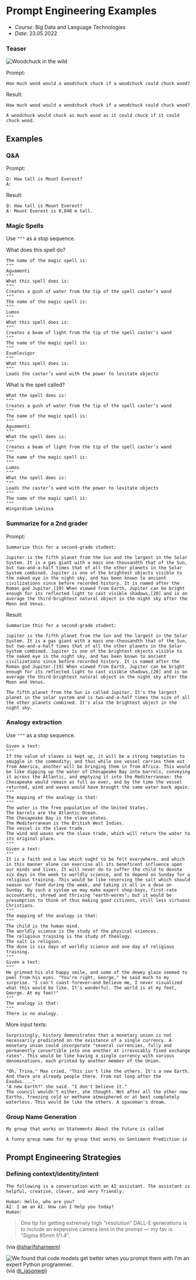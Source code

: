 # Prompt Engineering Examples

- *Course*: Big Data and Language Technologies
- *Date*: 23.05.2022

### Teaser

![Woodchuck in the wild](https://upload.wikimedia.org/wikipedia/commons/thumb/1/1e/Woodchuck_offspring_in_our_yard_%285826411292%29.jpg/797px-Woodchuck_offspring_in_our_yard_%285826411292%29.jpg?20140120181530)

Prompt:
```
How much wood would a woodchuck chuck if a woodchuck could chuck wood?
```

Result:
```
How much wood would a woodchuck chuck if a woodchuck could chuck wood?

A woodchuck would chuck as much wood as it could chuck if it could chuck wood.
```

## Examples

### Q&A

Prompt:
```
Q: How tall is Mount Everest?
A:
```

Result:
```
Q: How tall is Mount Everest?
A: Mount Everest is 8,848 m tall.
```

### Magic Spells

Use `"""` as a stop sequence.

What does this spell do?
```
The name of the magic spell is:
"""
Aguamenti
"""
What this spell does is:
"""
Creates a gush of water from the tip of the spell caster’s wand 
"""
The name of the magic spell is:
"""
Lumos
"""
What this spell does is:
"""
Creates a beam of light from the tip of the spell caster’s wand 
"""
The name of the magic spell is:
"""
Esumlevigor
"""
What this spell does is:
"""
Loads the caster’s wand with the power to levitate objects
```


What is the spell called?
```
What the spell does is:
"""
Creates a gush of water from the tip of the spell caster’s wand 
"""
The name of the magic spell is:
"""
Aguamenti
"""
What the spell does is:
"""
Creates a beam of light from the tip of the spell caster’s wand 
"""
The name of the magic spell is:
"""
Lumos
"""
What the spell does is:
"""
Loads the caster’s wand with the power to levitate objects
"""
The name of the magic spell is:
"""
Wingardium Leviosa
```

### Summarize for a 2nd grader

Prompt:
```
Summarize this for a second-grade student:

Jupiter is the fifth planet from the Sun and the largest in the Solar System. It is a gas giant with a mass one-thousandth that of the Sun, but two-and-a-half times that of all the other planets in the Solar System combined. Jupiter is one of the brightest objects visible to the naked eye in the night sky, and has been known to ancient civilizations since before recorded history. It is named after the Roman god Jupiter.[19] When viewed from Earth, Jupiter can be bright enough for its reflected light to cast visible shadows,[20] and is on average the third-brightest natural object in the night sky after the Moon and Venus.
```

Result:
```
Summarize this for a second-grade student:

Jupiter is the fifth planet from the Sun and the largest in the Solar System. It is a gas giant with a mass one-thousandth that of the Sun, but two-and-a-half times that of all the other planets in the Solar System combined. Jupiter is one of the brightest objects visible to the naked eye in the night sky, and has been known to ancient civilizations since before recorded history. It is named after the Roman god Jupiter.[19] When viewed from Earth, Jupiter can be bright enough for its reflected light to cast visible shadows,[20] and is on average the third-brightest natural object in the night sky after the Moon and Venus.

The fifth planet from the Sun is called Jupiter. It's the largest planet in the solar system and is two-and-a-half times the size of all the other planets combined. It's also the brightest object in the night sky.
```

### Analogy extraction

Use `"""` as a stop sequence.

```
Given a text:
"""
If the value of slaves is kept up, it will be a strong temptation to smuggle in the commodity; and thus while one vessel carries them out from America, another will be bringing them in from Africa. This would be like dipping up the water of Chesapeake Bay into barrels, conveying it across the Atlantic, and emptying it into the Mediterranean: the Chesapeake would remain as full as ever, and by the time the vessel returned, wind and waves would have brought the same water back again.
"""
The mapping of the analogy is that:
"""
The water is the free population of the United States.
The barrels are the Atlantic Ocean.
The Chesapeake Bay is the slave states.
The Mediterranean is the British West Indies.
The vessel is the slave trade.
The wind and waves are the slave trade, which will return the water to its original place.
"""
Given a text:
"""
It is a faith and a law which ought to be felt everywhere, and which in this manner alone can exercise all its beneficent influence upon our minds and lives. It will never do to suffer the child to devote six days in the week to worldly science, and to depend on Sunday for a religious training. This would be like reserving the salt which should season our food during the week, and taking it all in a dose on Sunday. By such a system we may make expert shop-boys, first-rate accountants, shrewd and thriving "earth-worms"; but it would be presumption to think of thus making good citizens, still less virtuous Christians.
"""
The mapping of the analogy is that:
"""
The child is the human mind.
The worldly science is the study of the physical sciences.
The religious training is the study of theology.
The salt is religion.
The dose is six days of worldly science and one day of religious training.
"""
Given a text:
"""
He grinned his old happy smile, and some of the dewey glaze seemed to peel from his eyes. "You're right, George," he said much to my surprise. "I can't coast forever—and believe me, I never visualized what this would be like. It's wonderful. The world is at my feet, George. At my feet!"
"""
The analogy is that:
"""
There is no analogy.
```

More input texts:
```
Surprisingly, history demonstrates that a monetary union is not
necessarily predicated on the existence of a single currency. A
monetary union could incorporate "several currencies, fully and
permanently convertible into one another at irrevocably fixed exchange
rates". This would be like having a single currency with various
denominations, each printed by another member of the Union.
```

```
"Oh, Trina," Max cried, "This isn't like the others. It's a new Earth. And there are already people there. From not long after the Exodus...."
"A new Earth?" she said. "I don't believe it."
The council wouldn't either, she thought. Not after all the other new Earths, freezing cold or methane atmosphered or at best completely waterless. This would be like the others. A spaceman's dream.
```

### Group Name Generation

```
My group that works on Statements About the Future is called 
```

```
A funny group name for my group that works on Sentiment Prediction is 
```


## Prompt Engineering Strategies

### Defining context/identity/intent

```
The following is a conversation with an AI assistant. The assistant is helpful, creative, clever, and very friendly.

Human: Hello, who are you?
AI: I am an AI. How can I help you today?
Human: 
```

> One tip for getting extremely high “resolution” DALL-E generations is to include an expensive camera lens in the prompt — my fav is “Sigma 85mm f/1.4”.

(via [@sharifshameem](https://twitter.com/sharifshameem/status/1528155519889727488))

![We found that code models get better when you prompt them with I'm an expert Python programmer.](https://pbs.twimg.com/media/FQzqUuZVUAMzl5Z?format=png&name=small)
(via [@_jasonwei](https://twitter.com/_jasonwei/status/1516844920367054848))